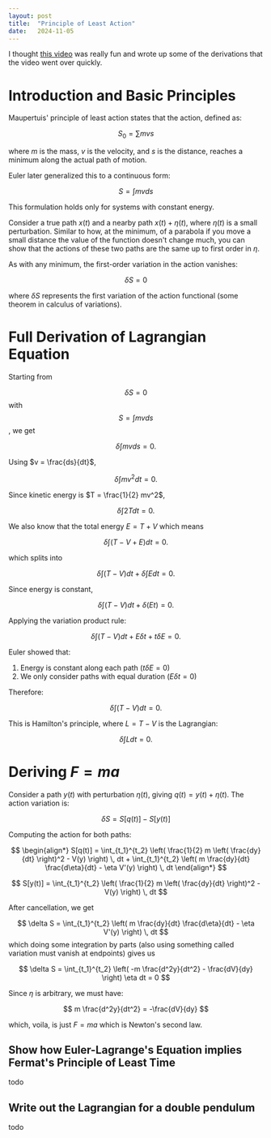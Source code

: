 ```yaml
---
layout: post
title:  "Principle of Least Action"
date:   2024-11-05
---
```


I thought [this video](https://www.youtube.com/watch?v=Q10_srZ-pbs) was really fun and wrote up some of the derivations that the video went over quickly.

# Introduction and Basic Principles

Maupertuis' principle of least action states that the action, defined as:

$$
S_0 = \sum mvs
$$

where $m$ is the mass, $v$ is the velocity, and $s$ is the distance, reaches a minimum along the actual path of motion.

Euler later generalized this to a continuous form:

$$
S = \int mv ds
$$

This formulation holds only for systems with constant energy.

Consider a true path $x(t)$ and a nearby path $x(t) + \eta(t)$, where $\eta(t)$ is a small perturbation. 
Similar to how, at the minimum, of a parabola if you move a small distance the value of the function doesn't change much, you can show that the actions of these 
two paths are the same up to first order in  $\eta$.

As with any minimum, the first-order variation in the action vanishes:

$$
\delta S = 0
$$

where $\delta S$ represents the first variation of the action functional (some theorem in calculus of variations).

# Full Derivation of Lagrangian Equation

Starting from 

$$
\delta S = 0
$$
with 
$$
S = \int mv ds
$$
, we get 

$$
\delta \int mv ds = 0.
$$

Using $v = \frac{ds}{dt}$, 

$$
\delta \int m v^2 dt = 0.
$$

Since kinetic energy is $T = \frac{1}{2} mv^2$, 

$$
\delta \int 2T dt = 0.
$$

We also know that the total energy $E = T + V$ which means 

$$
\delta \int (T - V + E) dt = 0.
$$

which splits into

$$
\delta \int (T - V) dt + \delta \int E dt = 0.
$$

Since energy is constant, 

$$
\delta \int (T - V) dt + \delta(Et)= 0.
$$

Applying the variation product rule:

$$
\delta \int (T - V) dt + E \delta t + t \delta E = 0.
$$

Euler showed that:
1. Energy is constant along each path ($t \delta E = 0$)
2. We only consider paths with equal duration ($E \delta t = 0$)

Therefore:

$$
\delta \int (T - V) dt = 0.
$$

This is Hamilton's principle, where $L = T - V$ is the Lagrangian:

$$
\delta \int L dt = 0.
$$

# Deriving $F=ma$

Consider a path $y(t)$ with perturbation $\eta(t)$, giving $q(t) = y(t) + \eta(t)$. The action variation is:

$$
\delta S = S[q(t)] - S[y(t)]
$$

Computing the action for both paths:

$$
\begin{align*}
S[q(t)] = \int_{t_1}^{t_2} \left( \frac{1}{2} m \left( \frac{dy}{dt} \right)^2 - V(y) \right) \, dt + \int_{t_1}^{t_2} \left( m \frac{dy}{dt} \frac{d\eta}{dt} - \eta V'(y) \right) \, dt
\end{align*}
$$

$$
S[y(t)] = \int_{t_1}^{t_2} \left( \frac{1}{2} m \left( \frac{dy}{dt} \right)^2 - V(y) \right) \, dt
$$

After cancellation, we get

$$
\delta S = \int_{t_1}^{t_2} \left( m \frac{dy}{dt} \frac{d\eta}{dt} - \eta V'(y) \right) \, dt
$$
which doing some integration by parts (also using something called variation must vanish at endpoints) gives us 

$$
\delta S = \int_{t_1}^{t_2} \left( -m \frac{d^2y}{dt^2} - \frac{dV}{dy} \right) \eta dt = 0
$$

Since $\eta$ is arbitrary, we must have:

$$
m \frac{d^2y}{dt^2} = -\frac{dV}{dy}
$$

which, voila, is just  $F = ma$  which is Newton's second law. 

## Show how Euler-Lagrange's Equation implies Fermat's Principle of Least Time
todo
## Write out the Lagrangian for a double pendulum
todo